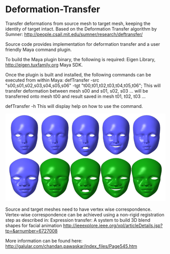 Deformation-Transfer
====================

Transfer deformations from source mesh to target mesh, keeping the identity of target intact. 
Based on the Deformation Transfer algorithm by Sumner: http://people.csail.mit.edu/sumner/research/deftransfer/

Source code provides implementation for deformation transfer and a user friendly Maya command plugin.

To build the Maya plugin binary, the following is required:
Eigen Library, http://eigen.tuxfamily.org
Maya SDK.

Once the plugin is built and installed, the following commands can be executed from within Maya:
defTransfer -src "s00,s01,s02,s03,s04,s05,s06" -tgt "t00,t01,t02,t03,t04,t05,t06";
This will transfer deformation between mesh s00 and s01, s02, s03 ... will be transferred onto mesh t00 and result saved in mesh t01, t02, t03 ...

defTransfer -h
This will display help on how to use the command.

![Alt text](./images/Results05.png "Deformation transfer used to transfer expressions.")

Source and target meshes need to have vertex wise correspondence. Vertex-wise correspondence can be achieved using a non-rigid registration step as described in: 
Expression transfer: A system to build 3D blend shapes for facial animation
http://ieeexplore.ieee.org/xpl/articleDetails.jsp?tp=&arnumber=6727008

More information can be found here:
http://galular.com/chandan.pawaskar/index_files/Page545.htm